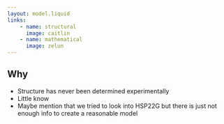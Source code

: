 ```yaml
---
layout: model.liquid
links:
    - name: structural
      image: caitlin
    - name: mathematical
      image: zelun
---
```


## Why

* Structure has never been determined experimentally
* Little know
* Maybe mention that we tried to look into HSP22G but there is just not enough info to create a reasonable model
